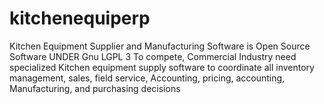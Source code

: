 # kitchenequiperp
Kitchen Equipment Supplier and Manufacturing Software is Open Source Software UNDER Gnu LGPL 3
To compete, Commercial Industry need specialized Kitchen equipment supply software to coordinate all inventory management, sales, field service, Accounting, pricing, accounting, Manufacturing, and purchasing decisions
